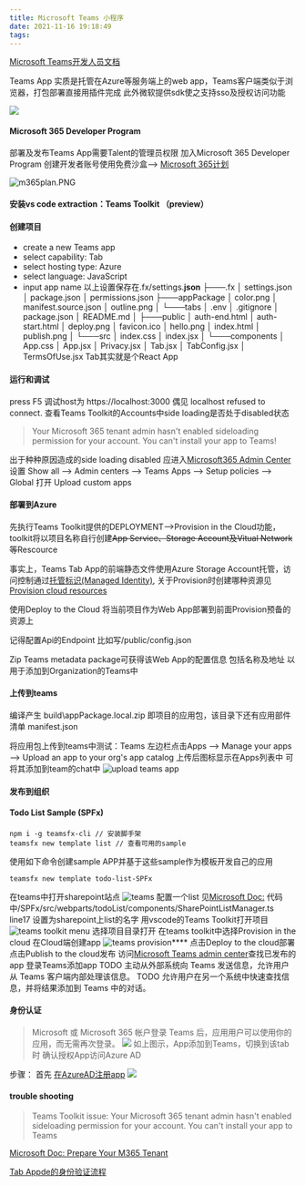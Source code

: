 ```yaml
---
title: Microsoft Teams 小程序
date: 2021-11-16 19:18:49
tags:
---
```

[Microsoft Teams开发人员文档](https://docs.microsoft.com/zh-cn/microsoftteams/platform/)

Teams App 实质是托管在Azure等服务端上的web app，Teams客户端类似于浏览器，打包部署直接用插件完成 此外微软提供sdk使之支持sso及授权访问功能

![](https://docs.microsoft.com/zh-cn/microsoftteams/platform/assets/images/get-started/gs-build-options.png)

#### Microsoft 365 Developer Program
部署及发布Teams App需要Talent的管理员权限 加入Microsoft 365 Developer Program 创建开发者账号使用免费沙盒--> [Microsoft 365计划](https://developer.microsoft.com/microsoft-365/dev-program)

![m365plan.PNG](http://tva1.sinaimg.cn/large/a60edd42gy1h5jyqi2h1zj20it0n9q9q.jpg)

#### 安装vs code extraction：Teams Toolkit （preview）
#### 创建项目
+ create a new Teams app
+ select capability: Tab
+ select hosting type: Azure
+ select language: JavaScript
+ input app name
以上设置保存在.fx/settings.**json**
├───.fx
│       settings.json
│   package.json
│   permissions.json
├───appPackage
│       color.png
│       manifest.source.json
│       outline.png
│
└───tabs
    │   .env
    │   .gitignore
    │   package.json
    │   README.md
    │
    ├───public
    │       auth-end.html
    │       auth-start.html
    │       deploy.png
    │       favicon.ico
    │       hello.png
    │       index.html
    │       publish.png
    │
    └───src
        │   index.css
        │   index.jsx
        │
        └───components
            │   App.css
            │   App.jsx
            │   Privacy.jsx
            │   Tab.jsx
            │   TabConfig.jsx
            │   TermsOfUse.jsx
Tab其实就是个React App
#### 运行和调试
press F5
调试host为 https://localhost:3000
偶见 localhost refused to connect. 查看Teams Toolkit的Accounts中side loading是否处于disabled状态
> Your Microsoft 365 tenant admin hasn't enabled sideloading permission for your account. You can't install your app to Teams! 

出于种种原因造成的side loading disabled 应进入[Microsoft365 Admin Center](https://admin.microsoft.com/adminportal/home)设置
Show all --> Admin centers --> Teams Apps --> Setup policies --> Global
打开 Upload custom apps
#### 部署到Azure
先执行Teams Toolkit提供的DEPLOYMENT-->Provision in the Cloud功能，toolkit将以项目名称自行创建~~App Service、Storage Account及Vitual Network等~~Rescource

事实上，Teams Tab App的前端静态文件使用Azure Storage Account托管，访问控制通过[托管标识(Managed Identity)](https://learn.microsoft.com/zh-cn/azure/app-service/tutorial-connect-app-access-storage-javascript?tabs=azure-portal), 关于Provision时创建哪种资源见[Provision cloud resources](https://learn.microsoft.com/en-us/microsoftteams/platform/toolkit/provision?from=teamstoolkit&pivots=visual-studio-code#create-resources)

使用Deploy to the Cloud 将当前项目作为Web App部署到前面Provision预备的资源上

记得配置Api的Endpoint 比如写/public/config.json

Zip Teams metadata package可获得该Web App的配置信息 包括名称及地址 以用于添加到Organization的Teams中
#### 上传到teams

编译产生 build\appPackage.local.zip 即项目的应用包，该目录下还有应用部件清单 manifest.json

将应用包上传到teams中测试：Teams 左边栏点击Apps --> Manage your apps --> Upload an app to your org's app catalog
上传后图标显示在Apps列表中 可将其添加到team的chat中
![upload teams app](https://i0.wp.com/tvax1.sinaimg.cn/large/a60edd42gy1gx8shhfcbgj21400s5n2g.jpg)
#### 发布到组织
#### Todo List Sample (SPFx)
```
npm i -g teamsfx-cli // 安装脚手架
teamsfx new template list // 查看可用的sample
```
使用如下命令创建sample APP并基于这些sample作为模板开发自己的应用
```
teamsfx new template todo-list-SPFx
```
在teams中打开sharepoint站点
![teams](https://tva3.sinaimg.cn/large/a60edd42gy1gx0gcvo5g9j213c0ukn1m.jpg)
配置一个list 见[Microsoft Doc:]()
代码中/SPFx/src/webparts/todoList/components/SharePointListManager.ts line17 设置为sharepoint上list的名字
用vscode的Teams Toolkit打开项目
![teams toolkit menu](https://tvax2.sinaimg.cn/large/a60edd42gy1gx0fsl3n0xj20bf0rk41z.jpg)
选择项目目录打开
在teams toolkit中选择Provision in the cloud 在Cloud端创建app
![teams provision](https://tva1.sinaimg.cn/large/a60edd42gy1gx56rdzzv1j20af05d75g.jpg)****
点击Deploy to the cloud部署
点击Publish to the cloud发布
访问[Microsoft Teams admin center](https://admin.teams.microsoft.com/policies/manage-apps)查找已发布的app
登录Teams添加app
TODO 主动从外部系统向 Teams 发送信息，允许用户从 Teams 客户端内部处理该信息。
TODO 允许用户在另一个系统中快速查找信息，并将结果添加到 Teams 中的对话。

#### 身份认证
> Microsoft 或 Microsoft 365 帐户登录 Teams 后，应用用户可以使用你的应用，而无需再次登录。 
![](https://docs.microsoft.com/zh-cn/microsoftteams/platform/assets/images/authentication/teams-sso-tabs/sso-tab.gif)
如上图示，App添加到Teams，切换到该tab时 确认授权App访问Azure AD

步骤：
首先 [在AzureAD注册app](https://docs.microsoft.com/zh-cn/microsoftteams/platform/tabs/how-to/authentication/tab-sso-register-aad#to-register-a-new-app-in-azure-ad)
![](https://docs.microsoft.com/zh-cn/microsoftteams/platform/assets/images/authentication/teams-sso-tabs/tab-app-created.png)


#### trouble shooting
> Teams Toolkit issue: Your Microsoft 365 tenant admin hasn't enabled sideloading permission for your account. You can't install your app to Teams

[Microsoft Doc: Prepare Your M365 Tenant](https://docs.microsoft.com/zh-cn/microsoftteams/platform/concepts/build-and-test/prepare-your-o365-tenant)

[Tab Appde的身份验证流程](https://docs.microsoft.com/zh-cn/microsoftteams/platform/tabs/how-to/authentication/auth-flow-tab)